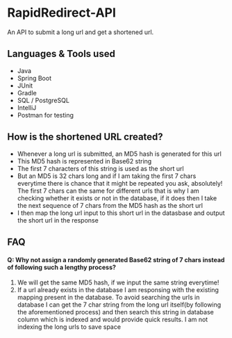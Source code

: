 # RapidRedirect-API  
An API to submit a long url and get a shortened url.

## Languages & Tools used
- Java
- Spring Boot
- JUnit
- Gradle
- SQL / PostgreSQL
- IntelliJ
- Postman for testing

## How is the shortened URL created?
- Whenever a long url is submitted, an MD5 hash is generated for this url
- This MD5 hash is represented in Base62 string
- The first 7 characters of this string is used as the short url
- But an MD5 is 32 chars long and if I am taking the first 7 chars everytime there is chance that it might be repeated you ask, absolutely! The first 7 chars can the same for different urls that is why I am checking whether it exists or not in the database, if it does then I take the next sequence of 7 chars from the MD5 hash as the short url
- I then map the long url input to this short url in the datasbase and output the short url in the response

## FAQ
#### Q: Why not assign a randomly generated Base62 string of 7 chars instead of following such a lengthy process?  
1. We will get the same MD5 hash, if we input the same string everytime!
2. If a url already exists in the database I am responsing with the existing mapping present in the database. To avoid searching the urls in database I can get the 7 char string from the long url itself(by following the aforementioned process) and then search this string in database column which is indexed and would provide quick results. I am not indexing the long urls to save space
